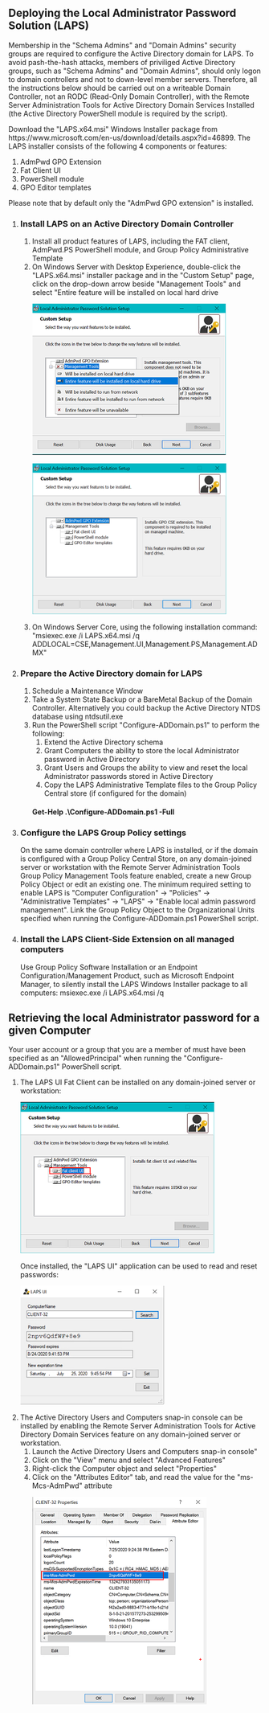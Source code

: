 <H2>Deploying the Local Administrator Password Solution (LAPS)</H2>
<p>
Membership in the "Schema Admins" and "Domain Admins" security groups are required to configure the Active Directory domain for LAPS.  To avoid pash-the-hash attacks, members of priviliged Active Directory groups, such as "Schema Admins" and "Domain Admins", should only logon to domain controllers and not to down-level member servers.  Therefore, all the instructions below should be carried out on a writeable Domain Controller, not an RODC (Read-Only Domain Controller), with the Remote Server Administration Tools for Active Directory Domain Services Installed (the Active Directory PowerShell module is required by the script).
</p>
<p>
  Download the "LAPS.x64.msi" Windows Installer package from https://www.microsoft.com/en-us/download/details.aspx?id=46899.  
  The LAPS installer consists of the following 4 components or features:
  <ol>
    <li> AdmPwd GPO Extension</li>
    <li> Fat Client UI</li>
    <li> PowerShell module</li>
    <li> GPO Editor templates</li>
  </ol>
  Please note that by default only the "AdmPwd GPO extension" is installed.
</p>
<p>
  <ol>
    <li>
      <H3>Install LAPS on an Active Directory Domain Controller</H3>
      <ol>
        <li>Install all product features of LAPS, including the FAT client, AdmPwd.PS PowerShell module, and Group Policy Administrative Template</li>
        <li>On Windows Server with Desktop Experience, double-click the "LAPS.x64.msi" installer package and in the "Custom Setup" page, click on the drop-down arrow beside "Management Tools" and select "Entire feature will be installed on local hard drive
          <p><img alt="Image" title="LAPS Product Features" src="LAPSInstallAllProductFeatures.png" /></p>
          <p><img alt="Image" title="LAPS Product Features" src="LAPSProductFeatures.png" /></p>
        </li>
        <li>On Windows Server Core, using the following installation command: "msiexec.exe /i LAPS.x64.msi /q ADDLOCAL=CSE,Management.UI,Management.PS,Management.ADMX"</li>
      </ol>
    </li>
    <li>
      <H3>Prepare the Active Directory domain for LAPS</H3>
      <ol>
        <li>Schedule a Maintenance Window</li>
        <li>Take a System State Backup or a BareMetal Backup of the Domain Controller. Alternatively you could backup the Active Directory NTDS database using ntdsutil.exe</li>
        <li>Run the PowerShell script "Configure-ADDomain.ps1" to perform the following:
        <ol>
          <li>Extend the Active Directory schema</li>
          <li>Grant Computers the ability to store the local Administrator password in Active Directory</li>
          <li>Grant Users and Groups the ability to view and reset the local Administrator passwords stored in Active Directory</li>
          <li>Copy the LAPS Administrative Template files to the Group Policy Central store (if configured for the domain)</li>
        </ol>
          <H4>Get-Help .\Configure-ADDomain.ps1 -Full</H4>
        </li>
      </ol>
    </li>
    <li><H3>Configure the LAPS Group Policy settings</H3>
      On the same domain controller where LAPS is installed, or if the domain is configured with a Group Policy Central Store, on any domain-joined server or workstation with the Remote Server Administration Tools Group Policy Management Tools feature enabled, create a new Group Policy Object or edit an existing one. The minimum required setting to enable LAPS is "Computer Configuration" -> "Policies" -> "Administrative Templates" -> "LAPS" -> "Enable local admin password management". Link the Group Policy Object to the Organizational Units specified when running the Configure-ADDomain.ps1 PowerShell script.
    </li>
    <li><H3>Install the LAPS Client-Side Extension on all managed computers</H3>
    Use Group Policy Software Installation or an Endpoint Configuration/Management Product, such as Microsoft Endpoint Manager, to silently install the LAPS Windows Installer package to all computers: msiexec.exe /i LAPS.x64.msi /q
    </li>
  </ol>
</p>
<p>
  <H2>Retrieving the local Administrator password for a given Computer</H2>
  <p>Your user account or a group that you are a member of must have been specified as an "AllowedPrincipal" when running the "Configure-ADDomain.ps1" PowerShell script.</p>
  <ol>
    <li>The LAPS UI Fat Client can be installed on any domain-joined server or workstation:
    <p><img alt="Image" title="LAPS FAT Client UI Feature" src="LAPSFatClientUIFeature.png" /></p>
    Once installed, the "LAPS UI" application can be used to read and reset passwords:
    <p><img alt="Image" title="LAPS FAT Client" src="LAPSFatClient.png" /></p>
    </li>
    <li>The Active Directory Users and Computers snap-in console can be installed by enabling the Remote Server Administration Tools for Active Directory Domain Services feature on any domain-joined server or workstation.
    <ol>
      <li>Launch the Active Directory Users and Computers snap-in console"</li>
      <li>Click on the "View" menu and select "Advanced Features"</li>
      <li>Right-click the Computer object and select "Properties"</li>
      <li>Click on the "Attributes Editor" tab, and read the value for the "ms-Mcs-AdmPwd" attribute
      <p><img alt="Image" title="Active Directory Users and Computers Attribute Editor" src="ADUsersComputersAttributeEditor.png" /></p>
      </li>
    </ol>
    </li>
  </ol>
</p>

